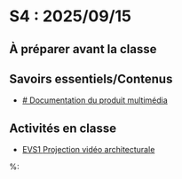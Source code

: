 # S4 : <!-- %: S4 -->2025/09/15<!-- %; -->

## À préparer avant la classe

## Savoirs essentiels/Contenus

* [ <!-- %: BLOC1_SAVOIR7  --># Documentation du produit multimédia<!-- %; -->](../../03-savoirs/01/07/README.md)

## Activités en classe

* [ EVS1 <!-- %: BLOC1 -->Projection vidéo architecturale<!-- %; -->](../../04-evaluations/sommatives/01/)


%: 